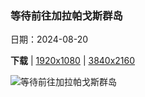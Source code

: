 ### 等待前往加拉帕戈斯群岛

日期：2024-08-20

**下载**  |  [1920x1080](https://cn.bing.com/th?id=OHR.NazcaBooby_ZH-CN1534931799_1920x1080.jpg)  |  [3840x2160](https://cn.bing.com/th?id=OHR.NazcaBooby_ZH-CN1534931799_UHD.jpg)

![等待前往加拉帕戈斯群岛](https://cn.bing.com/th?id=OHR.NazcaBooby_ZH-CN1534931799_1920x1080.jpg "纳斯卡鲣鸟，沃尔夫岛，加拉帕戈斯群岛，厄瓜多尔 (© Tui De Roy/Minden Pictures)")

